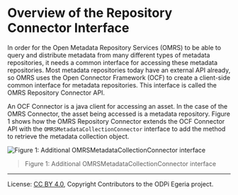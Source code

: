 <!-- SPDX-License-Identifier: CC-BY-4.0 -->
<!-- Copyright Contributors to the ODPi Egeria project 2020. -->

# Overview of the Repository Connector Interface

In order for the Open Metadata Repository Services (OMRS) to be able to query and
distribute metadata from many different types of metadata repositories,
it needs a common interface for accessing these metadata repositories.
Most metadata repositories today have an external API already, so OMRS
uses the Open Connector Framework (OCF) to create a client-side common
interface for metadata repositories.
This interface is called the OMRS Repository Connector API.  

An OCF Connector is a java client for accessing an asset.
In the case of the OMRS Connector, the asset being accessed is a metadata repository. Figure 1 shows how the OMRS Repository Connector extends the OCF Connector API with the `OMRSMetadataCollectionConnector` interface to add the method to retrieve the metadata collection object.

![Figure 1: Additional OMRSMetadataCollectionConnector interface](omrs-repository-connector-interface.png)
> Figure 1: Additional OMRSMetadataCollectionConnector interface


----
License: [CC BY 4.0](https://creativecommons.org/licenses/by/4.0/),
Copyright Contributors to the ODPi Egeria project.
